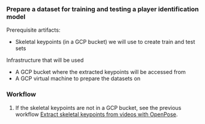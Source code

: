 ### Prepare a dataset for training and testing a player identification model

Prerequisite artifacts:
* Skeletal keypoints (in a GCP bucket) we will use to create train and test sets

Infrastructure that will be used
* A GCP bucket where the extracted keypoints will be accessed from
* A GCP virtual machine to prepare the datasets on

### Workflow

1. If the skeletal keypoints are not in a GCP bucket, see the previous workflow [Extract skeletal keypoints from videos with OpenPose]().